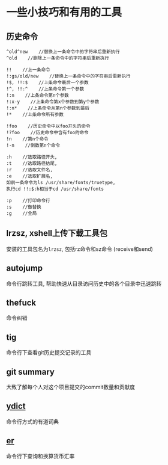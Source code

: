 # 一些小技巧和有用的工具

## 历史命令

```
^old^new    //替换上一条命令中的字符串后重新执行
^old    //删除上一条命令中的字符串后重新执行

!!    //上一条命令
!:gs/old/new    //替换上一条命令中的字符串后重新执行
!$, !!:$    //上条命令最后一个参数
!^, !!:^    //上条命令第一个参数
!:n    //上条命令第n个参数
!:x-y    //上条命令第x个参数到第y个参数
!:n*    //上条命令从第n个参数到最后
!*    //上条命令所有参数

!foo    //历史命令中以foo开头的命令
!?foo    //历史命令中含有foo的命令
!n    //第n个命令
!-n    //倒数第n个命令

:h    //选取路径开头, 
:t    //选取路径结尾, 
:r    //选取文件名,
:e    //选取扩展名,
如前一条命令为ls /usr/share/fonts/truetype, 
执行cd !!:$:h相当于cd /usr/share/fonts

:p    //打印命令行
:s    //做替换
:g    //全局
```

## lrzsz, xshell上传下载工具包

安装的工具包名为`lrzsz`, 包括rz命令和sz命令 (receive和send)

## autojump 

命令行跳转工具, 帮助快速从目录访问历史中的各个目录中迅速跳转 

## thefuck 

命令纠错 

## tig 

命令行下查看git历史提交记录的工具 

## git summary 

大致了解每个人对这个项目提交的commit数量和贡献度

## [ydict](https://github.com/TimothyYe/ydict) 

命令行方式的有道词典

## [er](https://github.com/TimothyYe/exchangerate)  

命令行下查询和换算货币汇率 

